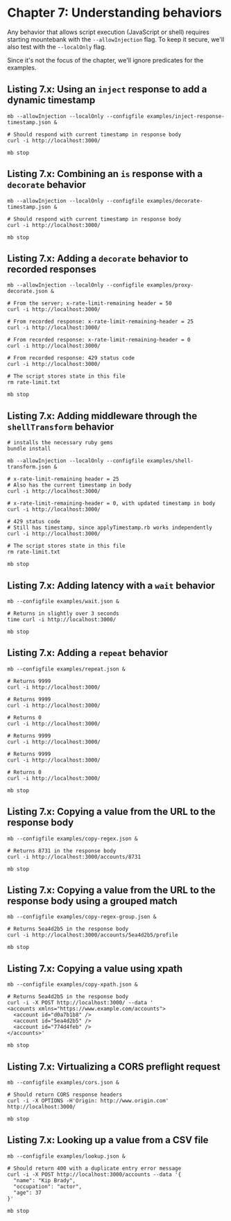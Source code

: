 # Chapter 7: Understanding behaviors

Any behavior that allows script execution (JavaScript or shell) requires starting mountebank
with the `--allowInjection` flag. To keep it secure, we'll also test with the `--localOnly` flag.

Since it's not the focus of the chapter, we'll ignore predicates for the examples.

## Listing 7.x: Using an `inject` response to add a dynamic timestamp

````
mb --allowInjection --localOnly --configfile examples/inject-response-timestamp.json &

# Should respond with current timestamp in response body
curl -i http://localhost:3000/

mb stop
````

## Listing 7.x: Combining an `is` response with a `decorate` behavior

````
mb --allowInjection --localOnly --configfile examples/decorate-timestamp.json &

# Should respond with current timestamp in response body
curl -i http://localhost:3000/

mb stop
````

## Listing 7.x: Adding a `decorate` behavior to recorded responses

````
mb --allowInjection --localOnly --configfile examples/proxy-decorate.json &

# From the server; x-rate-limit-remaining header = 50
curl -i http://localhost:3000/

# From recorded response: x-rate-limit-remaining-header = 25
curl -i http://localhost:3000/

# From recorded response: x-rate-limit-remaining-header = 0
curl -i http://localhost:3000/

# From recorded response: 429 status code
curl -i http://localhost:3000/

# The script stores state in this file
rm rate-limit.txt

mb stop
````

## Listing 7.x: Adding middleware through the `shellTransform` behavior

````
# installs the necessary ruby gems
bundle install

mb --allowInjection --localOnly --configfile examples/shell-transform.json &

# x-rate-limit-remaining header = 25
# Also has the current timestamp in body
curl -i http://localhost:3000/

# x-rate-limit-remaining-header = 0, with updated timestamp in body
curl -i http://localhost:3000/

# 429 status code
# Still has timestamp, since applyTimestamp.rb works independently
curl -i http://localhost:3000/

# The script stores state in this file
rm rate-limit.txt

mb stop
````

## Listing 7.x: Adding latency with a `wait` behavior

````
mb --configfile examples/wait.json &

# Returns in slightly over 3 seconds
time curl -i http://localhost:3000/

mb stop
````

## Listing 7.x: Adding a `repeat` behavior

````
mb --configfile examples/repeat.json &

# Returns 9999
curl -i http://localhost:3000/

# Returns 9999
curl -i http://localhost:3000/

# Returns 0
curl -i http://localhost:3000/

# Returns 9999
curl -i http://localhost:3000/

# Returns 9999
curl -i http://localhost:3000/

# Returns 0
curl -i http://localhost:3000/

mb stop
````

## Listing 7.x: Copying a value from the URL to the response body

````
mb --configfile examples/copy-regex.json &

# Returns 8731 in the response body
curl -i http://localhost:3000/accounts/8731

mb stop
````

## Listing 7.x: Copying a value from the URL to the response body using a grouped match

````
mb --configfile examples/copy-regex-group.json &

# Returns 5ea4d2b5 in the response body
curl -i http://localhost:3000/accounts/5ea4d2b5/profile

mb stop
````

## Listing 7.x: Copying a value using xpath

````
mb --configfile examples/copy-xpath.json &

# Returns 5ea4d2b5 in the response body
curl -i -X POST http://localhost:3000/ --data '
<accounts xmlns="https://www.example.com/accounts">
  <account id="d0a7b1b8" />
  <account id="5ea4d2b5" />
  <account id="774d4feb" />
</accounts>'

mb stop
````

## Listing 7.x: Virtualizing a CORS preflight request

````
mb --configfile examples/cors.json &

# Should return CORS response headers
curl -i -X OPTIONS -H'Origin: http://www.origin.com' http://localhost:3000/

mb stop
````

## Listing 7.x: Looking up a value from a CSV file

````
mb --configfile examples/lookup.json &

# Should return 400 with a duplicate entry error message
curl -i -X POST http://localhost:3000/accounts --data '{
  "name": "Kip Brady",
  "occupation": "actor",
  "age": 37
}'

mb stop
````
